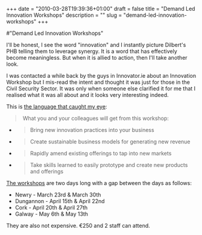 +++
date = "2010-03-28T19:39:36+01:00"
draft = false
title = "Demand Led Innovation Workshops"
description = ""
slug = "demand-led-innovation-workshops"
+++

#"Demand Led Innovation Workshops"


 <p>I'll be honest, I see the word "innovation" and I instantly picture Dilbert's PHB telling them to leverage synergy. It is a word that has effectively become meaningless. But when it is allied to action, then I'll take another look.</p>
<p>I was contacted a while back by the guys in Innovator.ie about an Innovation Workshop but I mis-read the intent and thought it was just for those in the Civil Security Sector. It was only when someone else clarified it for me that I realised what it was all about and it looks very interesting indeed.</p>
<p>This is <a href="http://www.innovator.ie/blog/?p=85">the language that caught my eye</a>:</p>
<blockquote class="posterous_short_quote">
<p>&nbsp;What you and your colleagues will get from this workshop:</p>
</blockquote>
<p>
<ul>
<li>
<blockquote class="posterous_short_quote">Bring new innovation practices into your business</blockquote>
</li>
<li>
<blockquote class="posterous_short_quote">Create sustainable business models for generating new revenue</blockquote>
</li>
<li>
<blockquote class="posterous_short_quote">Rapidly amend existing offerings to tap into new markets</blockquote>
</li>
<li>
<blockquote class="posterous_short_quote">Take skills learned to easily prototype and create new products and offerings</blockquote>
</li>
</ul>
<p><a href="http://www.innovator.ie/innovationprogramme.php">The workshops</a> are two days long with a gap between the days as follows:</p>
<p>
<ul>
<li>Newry - March 23rd &amp; March 30th</li>
<li>Dungannon - April 15th&nbsp;&amp;&nbsp;April 22nd</li>
<li>Cork - April 20th &amp; April 27th</li>
<li>Galway - May 6th &amp; May 13th</li>
</ul>
<p>They are also not expensive. &euro;250 and 2 staff can attend.</p>
<p>&nbsp;</p>
</p>
</p>
 